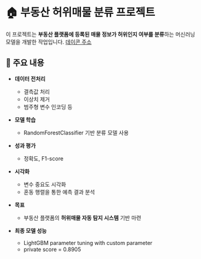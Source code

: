 # 🏠 부동산 허위매물 분류 프로젝트

이 프로젝트는 **부동산 플랫폼에 등록된 매물 정보가 허위인지 여부를 분류**하는 머신러닝 모델을 개발한 작업입니다.
[데이콘 주소](https://dacon.io/competitions/official/236439/overview/description)

## 📌 주요 내용

- **데이터 전처리**  
  - 결측값 처리  
  - 이상치 제거  
  - 범주형 변수 인코딩 등  

- **모델 학습**  
  - RandomForestClassifier 기반 분류 모델 사용  

- **성과 평가**  
  - 정확도, F1-score

- **시각화**  
  - 변수 중요도 시각화  
  - 혼동 행렬을 통한 예측 결과 분석  

- **목표**  
  - 부동산 플랫폼의 **허위매물 자동 탐지 시스템** 기반 마련
  
- **최종 모델 성능**  
  - LightGBM parameter tuning with custom parameter
  - private score = 0.8905
